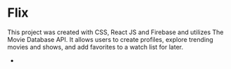 # Flix

This project was created with CSS, React JS and Firebase and utilizes The Movie Database API.
It allows users to create profiles, explore trending movies and shows, and add favorites to a watch list for later.



-
